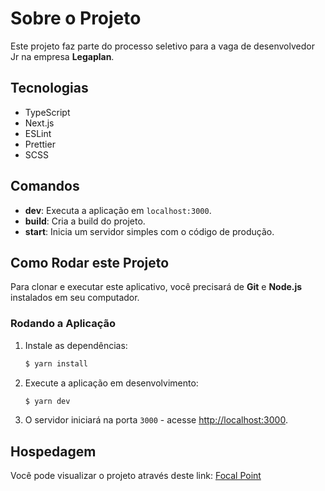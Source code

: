 # Sobre o Projeto

Este projeto faz parte do processo seletivo para a vaga de desenvolvedor Jr na empresa **Legaplan**.

## Tecnologias

- TypeScript
- Next.js
- ESLint
- Prettier
- SCSS

## Comandos

- **dev**: Executa a aplicação em `localhost:3000`.
- **build**: Cria a build do projeto.
- **start**: Inicia um servidor simples com o código de produção.

## Como Rodar este Projeto

Para clonar e executar este aplicativo, você precisará de **Git** e **Node.js** instalados em seu computador.

### Rodando a Aplicação

1. Instale as dependências:
    ```bash
    $ yarn install
    ```

2. Execute a aplicação em desenvolvimento:
    ```bash
    $ yarn dev
    ```

3. O servidor iniciará na porta `3000` - acesse [http://localhost:3000](http://localhost:3000).

## Hospedagem

Você pode visualizar o projeto através deste link: [Focal Point](https://legaplan-focalpoint.vercel.app/)
